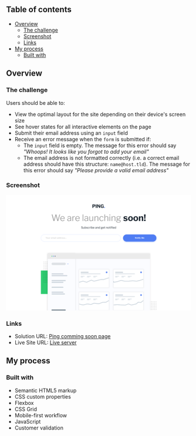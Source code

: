 ## Table of contents

- [Overview](#overview)
  - [The challenge](#the-challenge)
  - [Screenshot](#screenshot)
  - [Links](#links)
- [My process](#my-process)
  - [Built with](#built-with)

## Overview

### The challenge

Users should be able to:

- View the optimal layout for the site depending on their device's screen size
- See hover states for all interactive elements on the page
- Submit their email address using an `input` field
- Receive an error message when the `form` is submitted if:
  - The `input` field is empty. The message for this error should say _"Whoops! It looks like you forgot to add your email"_
  - The email address is not formatted correctly (i.e. a correct email address should have this structure: `name@host.tld`). The message for this error should say _"Please provide a valid email address"_

### Screenshot

![](./design/image.png)

### Links

- Solution URL: [Ping comming soon page](https://github.com/OungHongly/Ping-coming-soon-page.git)
- Live Site URL: [Live server](https://ounghongly.github.io/Ping-coming-soon-page/)

## My process

### Built with

- Semantic HTML5 markup
- CSS custom properties
- Flexbox
- CSS Grid
- Mobile-first workflow
- JavaScript
- Customer validation
